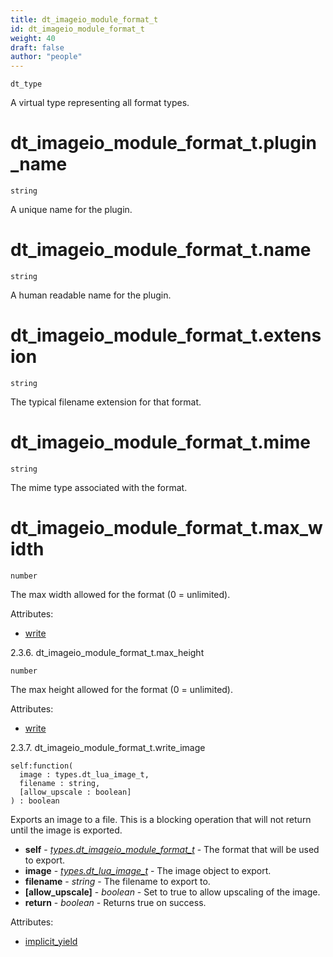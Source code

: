 ```yaml
---
title: dt_imageio_module_format_t
id: dt_imageio_module_format_t
weight: 40
draft: false
author: "people"
---
```


`dt_type`

A virtual type representing all format types.

# dt_imageio_module_format_t.plugin_name

`string`

A unique name for the plugin.

# dt_imageio_module_format_t.name

`string`

A human readable name for the plugin.

# dt_imageio_module_format_t.extension

`string`

The typical filename extension for that format.

# dt_imageio_module_format_t.mime

`string`

The mime type associated with the format.

# dt_imageio_module_format_t.max_width

`number`

The max width allowed for the format \(0 = unlimited\).

Attributes:

* [write](../attributes#write)

2.3.6. dt_imageio_module_format_t.max_height

`number`

The max height allowed for the format \(0 = unlimited\).

Attributes:

* [write](../attributes#write)

2.3.7. dt_imageio_module_format_t.write_image
```
self:function(
  image : types.dt_lua_image_t,
  filename : string,
  [allow_upscale : boolean]
) : boolean
```
Exports an image to a file. This is a blocking operation that will not return until the image
is exported.

* **self** - _[types.dt_imageio_module_format_t](../types/dt_imageio_module_format_t)_ - The format that will be used to export.
* **image** - _[types.dt_lua_image_t](../types/dt_lua_image_t)_ - The image object to export.
* **filename** - _string_ - The filename to export to.
* **\[allow_upscale\]** - _boolean_ - Set to true to allow upscaling of the image.
* **return** - _boolean_ - Returns true on success.

Attributes:

* [implicit_yield](../attributes#implicit_yield)


